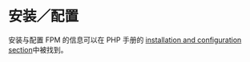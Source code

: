 安装／配置
==========

安装与配置 FPM 的信息可以在 PHP 手册的
<a href="/install/fpm.html" class="link">installation and configuration section</a>中被找到。

